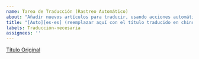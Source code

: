 ```yaml
---
name: Tarea de Traducción (Rastreo Automático)
about: "Añadir nuevos artículos para traducir, usando acciones automáticas de GitHub para el rastreo automático."
title: "[Auto][es-es] (reemplazar aquí con el título traducido en chino)"
labels: Traducción-necesaria
assignees: ''
---
```


[Título Original](https://example.com/path/to/your/article/)
